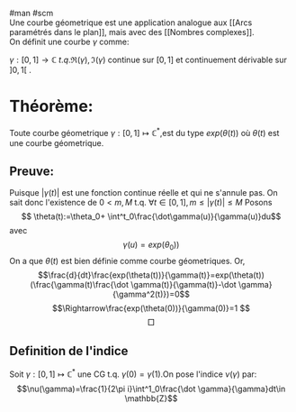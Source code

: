 #man #scm\
Une courbe géometrique est une application analogue aux [[Arcs paramétrés dans le plan]], mais avec des [[Nombres complexes]].\
On définit une courbe $\gamma$ comme:

$\gamma:[0,1]\to\mathbb{C} \ t.q. \Re(\gamma),\Im(\gamma)$ continue sur $[0,1]$ et continuement dérivable sur $]0,1[$ .
# Théorème: 
Toute courbe géometrique $\gamma : [0,1]\mapsto \mathbb{C}^*,$est du type $exp(\theta(t))$ où $\theta(t)$ est une courbe géometrique.
## Preuve:
Puisque $|\gamma(t)|$ est une fonction continue réelle et qui ne s'annule pas. On sait donc l'existence de $0<m,M$ t.q. $\forall t \in [0,1], m\leq |\gamma(t)|\leq M$
Posons 
$$ \theta(t):=\theta_0+ \int^t_0\frac{\dot\gamma(u)}{\gamma(u)}du$$
avec$$\gamma(u)=exp(\theta_0))$$
On a que $\theta(t)$ est bien définie comme courbe géometriques.
Or, $$\frac{d}{dt}\frac{exp(\theta(t))}{\gamma(t)}=exp(\theta(t))(\frac{\gamma(t)\frac{\dot \gamma(t)}{\gamma(t)}-\dot \gamma}{\gamma^2(t)})=0$$
$$\Rightarrow\frac{exp(\theta(0))}{\gamma(0)}=1 $$
$$\Box$$
## Definition de l'indice
Soit $\gamma:[0,1]\mapsto \mathbb{C}^*$ une  CG t.q. $\gamma(0)= \gamma(1)$.On pose l'indice $\nu(\gamma)$ par:
$$\nu(\gamma)=\frac{1}{2\pi i}\int^1_0\frac{\dot \gamma}{\gamma}dt\in \mathbb{Z}$$